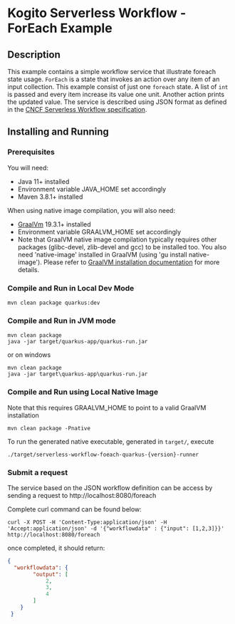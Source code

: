 # Kogito Serverless Workflow - ForEach Example

## Description

This example contains a simple workflow service that illustrate foreach state usage. 
`ForEach` is a state that invokes an action over any item of an input collection.
This example consist of just one `foreach` state. A list of `int` is passed and every item increase its value one unit. Another action prints the updated value. 
The service is described using JSON format as defined in the 
[CNCF Serverless Workflow specification](https://github.com/serverlessworkflow/specification).


## Installing and Running

### Prerequisites
 
You will need:
  - Java 11+ installed
  - Environment variable JAVA_HOME set accordingly
  - Maven 3.8.1+ installed

When using native image compilation, you will also need: 
  - [GraalVm](https://www.graalvm.org/downloads/) 19.3.1+ installed
  - Environment variable GRAALVM_HOME set accordingly
  - Note that GraalVM native image compilation typically requires other packages (glibc-devel, zlib-devel and gcc) to be installed too.  You also need 'native-image' installed in GraalVM (using 'gu install native-image'). Please refer to [GraalVM installation documentation](https://www.graalvm.org/docs/reference-manual/aot-compilation/#prerequisites) for more details.

### Compile and Run in Local Dev Mode

```text
mvn clean package quarkus:dev    
```

### Compile and Run in JVM mode

```text
mvn clean package 
java -jar target/quarkus-app/quarkus-run.jar
```

or on windows

```text
mvn clean package
java -jar target\quarkus-app\quarkus-run.jar
```

### Compile and Run using Local Native Image
Note that this requires GRAALVM_HOME to point to a valid GraalVM installation

```text
mvn clean package -Pnative
```
  
To run the generated native executable, generated in `target/`, execute

```text
./target/serverless-workflow-foeach-quarkus-{version}-runner
```

### Submit a request

The service based on the JSON workflow definition can be access by sending a request to http://localhost:8080/foreach

Complete curl command can be found below:

```text
curl -X POST -H 'Content-Type:application/json' -H 'Accept:application/json' -d '{"workflowdata" : {"input": [1,2,3]}}' http://localhost:8080/foreach
```


once completed, it should return:

```json
{ 
  "workflowdata": {
        "output": [
            2,
            3,
            4
        ]
    }
 }
```

